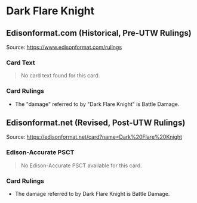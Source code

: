 # Dark Flare Knight

## Edisonformat.com (Historical, Pre-UTW Rulings)

Source: https://www.edisonformat.com/rulings

### Card Text

> No card text found for this card.

### Card Rulings

*   The "damage" referred to by "Dark Flare Knight" is Battle Damage.

## Edisonformat.net (Revised, Post-UTW Rulings)

Source: https://edisonformat.net/card?name=Dark%20Flare%20Knight

### Edison-Accurate PSCT

> No Edison-Accurate PSCT available for this card.

### Card Rulings

*   The damage referred to by Dark Flare Knight is Battle Damage.
            